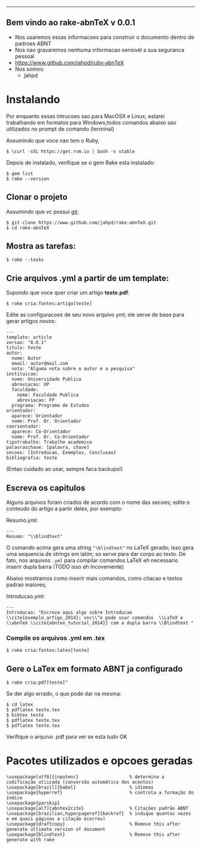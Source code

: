 ---------------------------------
 Bem vindo ao rake-abnTeX v 0.0.1
---------------------------------

* Nos usaremos essas informacoes para construir o documento dentro de
  padroes ABNT
* Nos nao gravaremos nenhuma informacao sensivel a sua seguranca
  pessoal
* https://www.github.com/jahpd/ruby-abnTeX
* Nos somos:
  * jahpd

# Instalando

Por enquanto essas intrucoes sao para MacOSX e Linux; estarei
trabalhando em formatos para Windows;todos comandos abaixo sao
utilizados no prompt de comando (terminal)

Assumindo que voce nao tem o Ruby,

    $ \curl -sSL https://get.rvm.io | bash -s stable

Depois de instalado, verifique se o gem Rake esta instalado:

    $ gem list
    $ rake --version

## Clonar o projeto

Assumindo que vc possui [git](http://www.git-scm.com/):

    $ git clone https://www.github.com/jahpd/rake-abnTeX.git
    $ cd rake-abnTeX

## Mostra as tarefas:

    $ rake --tasks

## Crie arquivos .yml a partir de um template:

Supondo que voce quer criar um artigo **teste.pdf**:

    $ rake cria:fontes:artigo[teste]

Edite as configuracoes de seu novo arquivo yml; ele serve de base para
gerar artigos novos:

    ---
    template: article
    versao: "0.0.1"
    titulo: teste
    autor: 
      nome: Autor
      email: autor@mail.com
      nota: "Alguma nota sobre o autor e a pesquisa"
    instituicao:
      nome: Universidade Publica
      abreviacao: UP
      faculdade:
        nome: Faculdade Publica
        abreviacao: FP
      programa: Programa de Estudos
    orientador:
      aparece: Orientador
      nome: Prof. Dr. Orientador
    coorientador:
      aparece: Co-Orientador
      nome: Prof. Dr. Co-Orientador
    tipotrabalho: Trabalho academico
    palavraschave: [palavra, chave]
    secoes: [Introducao, Exemplos, Conclusao]
    bibliografia: teste

(Entao cuidado ao usar, sempre faca backups!)

## Escreva os capitulos

Alguns arquivos foram criados de acordo com o nome das secoes; edite o
conteudo do artigo a partir deles, por exemplo:

Resumo.yml:

    ---
    Resumo: "\\blindtext"

O comando acima gera uma string `"\blindtext"` no LaTeX gerado; isso
gera uma sequencia de strings em latim; so serve para dar corpo ao
texto. De fato, nos arquivos `.yml` para compilar comandos LaTeX eh
necessario inserir dupla barra (TODO isso eh incoveniente)

Abaixo mostramos como inserir mais comandos, como citacao e textos
padrao maiores;

Introducao.yml:

    ---
    Introducao: "Escreva aqui algo sobre Introducao
    \\cite{exemplo_artigo_2014}; voc\\^e pode usar comandos  \\LaTeX e
    \\abnTeX \\cite{abntex_tutorial_2014}} com a dupla barra \\Blindtext "

### Compile os arquivos .yml em .tex

    $ rake cria:fontes:latex[teste]

## Gere o LaTex em formato ABNT ja configurado

    $ rake cria:pdf[teste]"

Se der algo errado, o que pode dar na mesma:

    $ cd latex
    $ pdflatex teste.tex
    $ bibtex teste
    $ pdflatex teste.tex
    $ pdflatex teste.tex

Verifique o arquivo .pdf para ver se esta tudo OK

# Pacotes utilizados e opcoes geradas

    \usepackage[utf8]{inputenc}		              % determina a codificação utiizada (conversão automática dos acentos)
    \usepackage[brazil]{babel}	                  % idiomas
    \usepackage{hyperref}  			              % controla a formação do índice
    \usepackage{parskip}
    \usepackage[alf]{abntex2cite}                 % Citações padrão ABNT
    \usepackage[brazilian,hyperpageref]{backref}  % indique quantas vezes e em quais páginas a citação ocorreu)
    \usepackage{draftcopy}                        % Remove this after generate ultimate version of document
    \usepackage{blindtext}                        % Remove this after
    generate with rake


  

